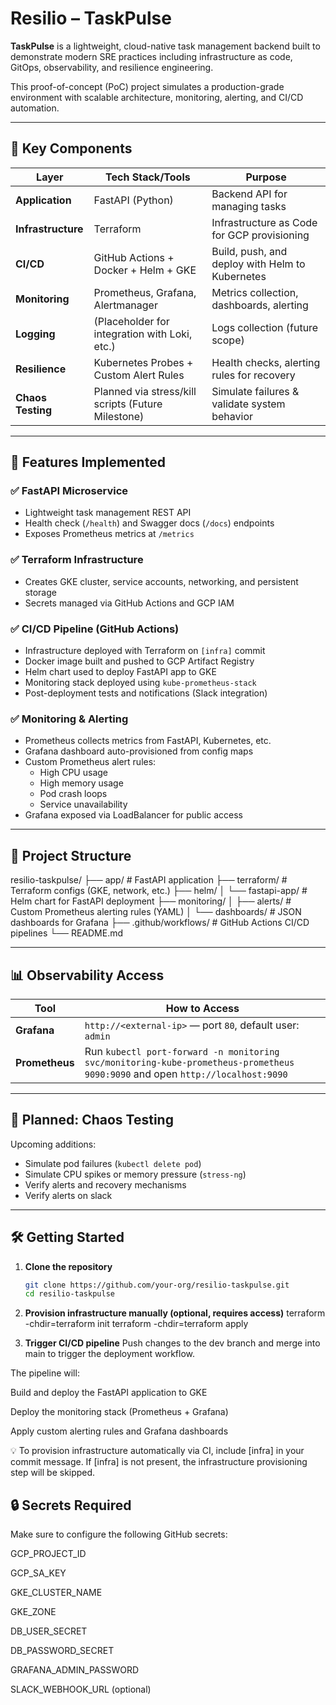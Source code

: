 # Resilio – TaskPulse

**TaskPulse** is a lightweight, cloud-native task management backend built to demonstrate modern SRE practices including infrastructure as code, GitOps, observability, and resilience engineering.

This proof-of-concept (PoC) project simulates a production-grade environment with scalable architecture, monitoring, alerting, and CI/CD automation.

---

## 🧩 Key Components

| Layer             | Tech Stack/Tools                                  | Purpose                                           |
|------------------|----------------------------------------------------|---------------------------------------------------|
| **Application**   | FastAPI (Python)                                   | Backend API for managing tasks                    |
| **Infrastructure**| Terraform                                          | Infrastructure as Code for GCP provisioning       |
| **CI/CD**         | GitHub Actions + Docker + Helm + GKE              | Build, push, and deploy with Helm to Kubernetes   |
| **Monitoring**    | Prometheus, Grafana, Alertmanager                  | Metrics collection, dashboards, alerting          |
| **Logging**       | (Placeholder for integration with Loki, etc.)      | Logs collection (future scope)                    |
| **Resilience**    | Kubernetes Probes + Custom Alert Rules             | Health checks, alerting rules for recovery        |
| **Chaos Testing** | Planned via stress/kill scripts (Future Milestone)| Simulate failures & validate system behavior      |

---

## 🚀 Features Implemented

### ✅ FastAPI Microservice
- Lightweight task management REST API
- Health check (`/health`) and Swagger docs (`/docs`) endpoints
- Exposes Prometheus metrics at `/metrics`

### ✅ Terraform Infrastructure
- Creates GKE cluster, service accounts, networking, and persistent storage
- Secrets managed via GitHub Actions and GCP IAM

### ✅ CI/CD Pipeline (GitHub Actions)
- Infrastructure deployed with Terraform on `[infra]` commit
- Docker image built and pushed to GCP Artifact Registry
- Helm chart used to deploy FastAPI app to GKE
- Monitoring stack deployed using `kube-prometheus-stack`
- Post-deployment tests and notifications (Slack integration)

### ✅ Monitoring & Alerting
- Prometheus collects metrics from FastAPI, Kubernetes, etc.
- Grafana dashboard auto-provisioned from config maps
- Custom Prometheus alert rules:
  - High CPU usage
  - High memory usage
  - Pod crash loops
  - Service unavailability
- Grafana exposed via LoadBalancer for public access

---

## 📁 Project Structure

resilio-taskpulse/
├── app/ # FastAPI application
├── terraform/ # Terraform configs (GKE, network, etc.)
├── helm/
│ └── fastapi-app/ # Helm chart for FastAPI deployment
├── monitoring/
│ ├── alerts/ # Custom Prometheus alerting rules (YAML)
│ └── dashboards/ # JSON dashboards for Grafana
├── .github/workflows/ # GitHub Actions CI/CD pipelines
└── README.md


---

## 📊 Observability Access

| Tool        | How to Access                                          |
|-------------|--------------------------------------------------------|
| **Grafana** | `http://<external-ip>` — port `80`, default user: `admin` |
| **Prometheus** | Run `kubectl port-forward -n monitoring svc/monitoring-kube-prometheus-prometheus 9090:9090` and open `http://localhost:9090` |

---

## 🧪 Planned: Chaos Testing

Upcoming additions:
- Simulate pod failures (`kubectl delete pod`)
- Simulate CPU spikes or memory pressure (`stress-ng`)
- Verify alerts and recovery mechanisms
- Verify alerts on slack

---


## 🛠 Getting Started

1. **Clone the repository**  
   ```bash
   git clone https://github.com/your-org/resilio-taskpulse.git
   cd resilio-taskpulse

2. **Provision infrastructure manually (optional, requires access)**
  terraform -chdir=terraform init
  terraform -chdir=terraform apply

3. **Trigger CI/CD pipeline**
  Push changes to the dev branch and merge into main to trigger the deployment workflow.

  The pipeline will:

  Build and deploy the FastAPI application to GKE

  Deploy the monitoring stack (Prometheus + Grafana)

  Apply custom alerting rules and Grafana dashboards

  💡 To provision infrastructure automatically via CI, include [infra] in your commit message. If [infra] is not present, the infrastructure provisioning step will be skipped.

## 🔒 Secrets Required
  Make sure to configure the following GitHub secrets:

  GCP_PROJECT_ID

  GCP_SA_KEY

  GKE_CLUSTER_NAME

  GKE_ZONE

  DB_USER_SECRET

  DB_PASSWORD_SECRET

  GRAFANA_ADMIN_PASSWORD

  SLACK_WEBHOOK_URL (optional)